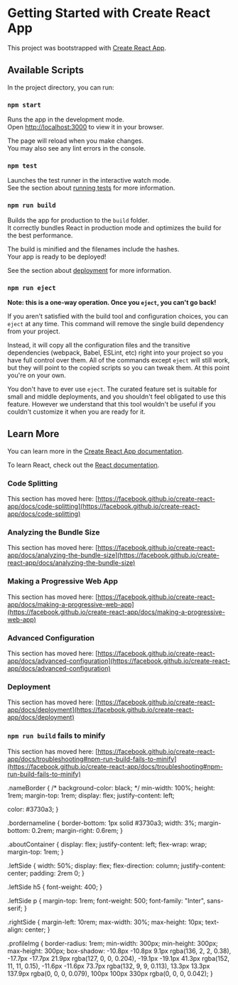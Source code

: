 # Getting Started with Create React App

This project was bootstrapped with [Create React App](https://github.com/facebook/create-react-app).

## Available Scripts

In the project directory, you can run:

### `npm start`

Runs the app in the development mode.\
Open [http://localhost:3000](http://localhost:3000) to view it in your browser.

The page will reload when you make changes.\
You may also see any lint errors in the console.

### `npm test`

Launches the test runner in the interactive watch mode.\
See the section about [running tests](https://facebook.github.io/create-react-app/docs/running-tests) for more information.

### `npm run build`

Builds the app for production to the `build` folder.\
It correctly bundles React in production mode and optimizes the build for the best performance.

The build is minified and the filenames include the hashes.\
Your app is ready to be deployed!

See the section about [deployment](https://facebook.github.io/create-react-app/docs/deployment) for more information.

### `npm run eject`

**Note: this is a one-way operation. Once you `eject`, you can't go back!**

If you aren't satisfied with the build tool and configuration choices, you can `eject` at any time. This command will remove the single build dependency from your project.

Instead, it will copy all the configuration files and the transitive dependencies (webpack, Babel, ESLint, etc) right into your project so you have full control over them. All of the commands except `eject` will still work, but they will point to the copied scripts so you can tweak them. At this point you're on your own.

You don't have to ever use `eject`. The curated feature set is suitable for small and middle deployments, and you shouldn't feel obligated to use this feature. However we understand that this tool wouldn't be useful if you couldn't customize it when you are ready for it.

## Learn More

You can learn more in the [Create React App documentation](https://facebook.github.io/create-react-app/docs/getting-started).

To learn React, check out the [React documentation](https://reactjs.org/).

### Code Splitting

This section has moved here: [https://facebook.github.io/create-react-app/docs/code-splitting](https://facebook.github.io/create-react-app/docs/code-splitting)

### Analyzing the Bundle Size

This section has moved here: [https://facebook.github.io/create-react-app/docs/analyzing-the-bundle-size](https://facebook.github.io/create-react-app/docs/analyzing-the-bundle-size)

### Making a Progressive Web App

This section has moved here: [https://facebook.github.io/create-react-app/docs/making-a-progressive-web-app](https://facebook.github.io/create-react-app/docs/making-a-progressive-web-app)

### Advanced Configuration

This section has moved here: [https://facebook.github.io/create-react-app/docs/advanced-configuration](https://facebook.github.io/create-react-app/docs/advanced-configuration)

### Deployment

This section has moved here: [https://facebook.github.io/create-react-app/docs/deployment](https://facebook.github.io/create-react-app/docs/deployment)

### `npm run build` fails to minify

This section has moved here: [https://facebook.github.io/create-react-app/docs/troubleshooting#npm-run-build-fails-to-minify](https://facebook.github.io/create-react-app/docs/troubleshooting#npm-run-build-fails-to-minify)



.nameBorder {
  /* background-color: black; */
  min-width: 100%;
  height: 1rem;
  margin-top: 1rem;
  display: flex;
  justify-content: left;

  color: #3730a3;
}

.bordernameline {
  border-bottom: 1px solid #3730a3;
  width: 3%;
  margin-bottom: 0.2rem;
  margin-right: 0.6rem;
}

.aboutContainer {
  display: flex;
  justify-content: left;
  flex-wrap: wrap;
  margin-top: 1rem;
}

.leftSide {
  width: 50%;
  display: flex;
  flex-direction: column;
  justify-content: center;
  padding: 2rem 0;
}

.leftSide h5 {
  font-weight: 400;
}

.leftSide p {
  margin-top: 1rem;
  font-weight: 500;
  font-family: "Inter", sans-serif;
}

.rightSide {
  margin-left: 10rem;
  max-width: 30%;
  max-height: 10px;
  text-align: center;
}

.profileImg {
  border-radius: 1rem;
  min-width: 300px;
  min-height: 300px;
  max-height: 300px;
  box-shadow: -10.8px -10.8px 9.1px rgba(136, 2, 2, 0.38),
    -17.7px -17.7px 21.9px rgba(127, 0, 0, 0.204),
    -19.1px -19.1px 41.3px rgba(152, 11, 11, 0.15),
    -11.6px -11.6px 73.7px rgba(132, 9, 9, 0.113),
    13.3px 13.3px 137.9px rgba(0, 0, 0, 0.079),
    100px 100px 330px rgba(0, 0, 0, 0.042);
}